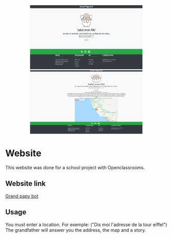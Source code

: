 <p align="center">
  <img src="app\static\image\Capture_one.PNG" width="350" height="200" title="hover text">
  <img src="app/static/image/Capture_2.PNG" width="350" height="200" alt="accessibility text">
</p>

# Website

This website was done for a school project with Openclassrooms. 


## Website link
 [Grand papy bot](https://grand-papy-bot-th.herokuapp.com/)



## Usage

You must enter a location.
For exemple: ("Dis moi l'adresse de la tour eiffel")
The grandfather will answer you the address, the map and a story.


